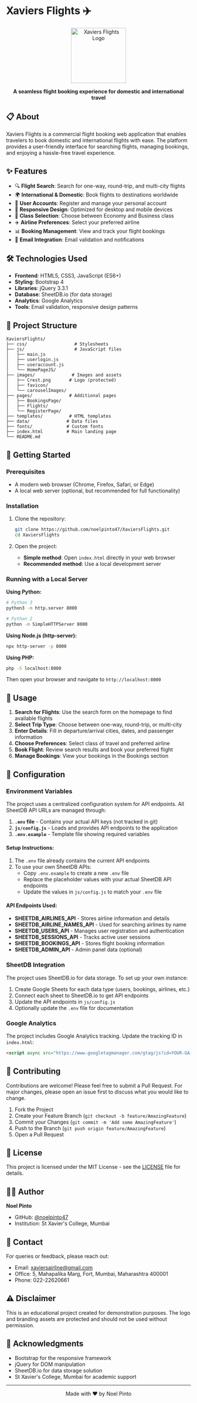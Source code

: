 # Xaviers Flights ✈️

<p align="center">
  <img src="images/Crest.png" alt="Xaviers Flights Logo" width="150"/>
</p>

<p align="center">
  <strong>A seamless flight booking experience for domestic and international travel</strong>
</p>

## 📋 About

Xaviers Flights is a commercial flight booking web application that enables travelers to book domestic and international flights with ease. The platform provides a user-friendly interface for searching flights, managing bookings, and enjoying a hassle-free travel experience.

## ✨ Features

- 🔍 **Flight Search**: Search for one-way, round-trip, and multi-city flights
- 🌍 **International & Domestic**: Book flights to destinations worldwide
- 👤 **User Accounts**: Register and manage your personal account
- 📱 **Responsive Design**: Optimized for desktop and mobile devices
- 💺 **Class Selection**: Choose between Economy and Business class
- ✈️ **Airline Preferences**: Select your preferred airline
- 📊 **Booking Management**: View and track your flight bookings
- 📧 **Email Integration**: Email validation and notifications

## 🛠️ Technologies Used

- **Frontend**: HTML5, CSS3, JavaScript (ES6+)
- **Styling**: Bootstrap 4
- **Libraries**: jQuery 3.3.1
- **Database**: SheetDB.io (for data storage)
- **Analytics**: Google Analytics
- **Tools**: Email validation, responsive design patterns

## 📁 Project Structure

```
XaviersFlights/
├── css/                  # Stylesheets
├── js/                   # JavaScript files
│   ├── main.js
│   ├── userlogin.js
│   ├── useraccount.js
│   └── HomePageJS/
├── images/              # Images and assets
│   ├── Crest.png       # Logo (protected)
│   ├── favicon/
│   └── carouselImages/
├── pages/              # Additional pages
│   ├── BookingsPage/
│   ├── Flights/
│   └── RegisterPage/
├── templates/          # HTML templates
├── data/              # Data files
├── fonts/             # Custom fonts
├── index.html         # Main landing page
└── README.md
```

## 🚀 Getting Started

### Prerequisites

- A modern web browser (Chrome, Firefox, Safari, or Edge)
- A local web server (optional, but recommended for full functionality)

### Installation

1. Clone the repository:
   ```bash
   git clone https://github.com/noelpinto47/XaviersFlights.git
   cd XaviersFlights
   ```

2. Open the project:
   - **Simple method**: Open `index.html` directly in your web browser
   - **Recommended method**: Use a local development server

### Running with a Local Server

**Using Python:**
```bash
# Python 3
python3 -m http.server 8000

# Python 2
python -m SimpleHTTPServer 8000
```

**Using Node.js (http-server):**
```bash
npx http-server -p 8000
```

**Using PHP:**
```bash
php -S localhost:8000
```

Then open your browser and navigate to `http://localhost:8000`

## 🎯 Usage

1. **Search for Flights**: Use the search form on the homepage to find available flights
2. **Select Trip Type**: Choose between one-way, round-trip, or multi-city
3. **Enter Details**: Fill in departure/arrival cities, dates, and passenger information
4. **Choose Preferences**: Select class of travel and preferred airline
5. **Book Flight**: Review search results and book your preferred flight
6. **Manage Bookings**: View your bookings in the Bookings section

## 🔧 Configuration

### Environment Variables

The project uses a centralized configuration system for API endpoints. All SheetDB API URLs are managed through:

1. **`.env` file** - Contains your actual API keys (not tracked in git)
2. **`js/config.js`** - Loads and provides API endpoints to the application
3. **`.env.example`** - Template file showing required variables

#### Setup Instructions:

1. The `.env` file already contains the current API endpoints
2. To use your own SheetDB APIs:
   - Copy `.env.example` to create a new `.env` file
   - Replace the placeholder values with your actual SheetDB API endpoints
   - Update the values in `js/config.js` to match your `.env` file

#### API Endpoints Used:

- **SHEETDB_AIRLINES_API** - Stores airline information and details
- **SHEETDB_AIRLINE_NAMES_API** - Used for searching airlines by name
- **SHEETDB_USERS_API** - Manages user registration and authentication
- **SHEETDB_SESSIONS_API** - Tracks active user sessions
- **SHEETDB_BOOKINGS_API** - Stores flight booking information
- **SHEETDB_ADMIN_API** - Admin panel data (optional)

### SheetDB Integration

The project uses SheetDB.io for data storage. To set up your own instance:

1. Create Google Sheets for each data type (users, bookings, airlines, etc.)
2. Connect each sheet to SheetDB.io to get API endpoints
3. Update the API endpoints in `js/config.js`
4. Optionally update the `.env` file for documentation

### Google Analytics

The project includes Google Analytics tracking. Update the tracking ID in `index.html`:

```html
<script async src="https://www.googletagmanager.com/gtag/js?id=YOUR-GA-ID"></script>
```

## 🤝 Contributing

Contributions are welcome! Please feel free to submit a Pull Request. For major changes, please open an issue first to discuss what you would like to change.

1. Fork the Project
2. Create your Feature Branch (`git checkout -b feature/AmazingFeature`)
3. Commit your Changes (`git commit -m 'Add some AmazingFeature'`)
4. Push to the Branch (`git push origin feature/AmazingFeature`)
5. Open a Pull Request

## 📄 License

This project is licensed under the MIT License - see the [LICENSE](LICENSE) file for details.

## 👨‍💻 Author

**Noel Pinto**
- GitHub: [@noelpinto47](https://github.com/noelpinto47)
- Institution: St Xavier's College, Mumbai

## 📧 Contact

For queries or feedback, please reach out:
- Email: xaviersairline@gmail.com
- Office: 5, Mahapalika Marg, Fort, Mumbai, Maharashtra 400001
- Phone: 022-22620661

## ⚠️ Disclaimer

This is an educational project created for demonstration purposes. The logo and branding assets are protected and should not be used without permission.

## 🙏 Acknowledgments

- Bootstrap for the responsive framework
- jQuery for DOM manipulation
- SheetDB.io for data storage solution
- St Xavier's College, Mumbai for academic support

---

<p align="center">Made with ❤️ by Noel Pinto</p>
